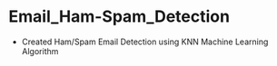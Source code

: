 # Email_Ham-Spam_Detection

- Created Ham/Spam Email Detection using KNN Machine Learning Algorithm
